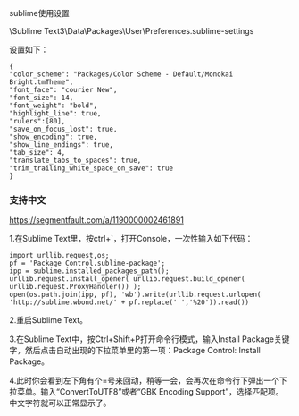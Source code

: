 sublime使用设置

\Sublime Text3\Data\Packages\User\Preferences.sublime-settings

设置如下：

	{
	"color_scheme": "Packages/Color Scheme - Default/Monokai Bright.tmTheme",
	"font_face": "courier New",
	"font_size": 14,
	"font_weight": "bold",
	"highlight_line": true,
	"rulers":[80],
	"save_on_focus_lost": true,
	"show_encoding": true,
	"show_line_endings": true,
	"tab_size": 4,
	"translate_tabs_to_spaces": true,
	"trim_trailing_white_space_on_save": true
	}

### 支持中文

https://segmentfault.com/a/1190000002461891

1.在Sublime Text里，按ctrl+`，打开Console，一次性输入如下代码：

```
import urllib.request,os;
pf = 'Package Control.sublime-package';
ipp = sublime.installed_packages_path();
urllib.request.install_opener( urllib.request.build_opener( urllib.request.ProxyHandler()) );
open(os.path.join(ipp, pf), 'wb').write(urllib.request.urlopen( 'http://sublime.wbond.net/' + pf.replace(' ','%20')).read())
```

2.重启Sublime Text。

3.在Sublime Text中，按Ctrl+Shift+P打开命令行模式，输入Install Package关键字，然后点击自动出现的下拉菜单里的第一项：Package Control: Install Package。

4.此时你会看到左下角有个=号来回动，稍等一会，会再次在命令行下弹出一个下拉菜单。输入“ConvertToUTF8”或者“GBK Encoding Support”，选择匹配项。中文字符就可以正常显示了。